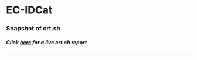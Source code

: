 # EC-IDCat
### Snapshot of crt.sh
##### Click [here](https://crt.sh/?q=117869A76AD9AD92A515F85890437274634394502CB4E226665FCF1FB75A4575) for a live crt.sh report

---
